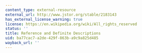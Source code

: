 ```yaml
---
content_type: external-resource
external_url: http://www.jstor.org/stable/2183143
has_external_license_warning: true
license: https://en.wikipedia.org/wiki/All_rights_reserved
status: ''
title: Reference and Definite Descriptions
uid: ba77cac7-a2de-429f-863b-a9c9a825d485
wayback_url: ''
---
```


